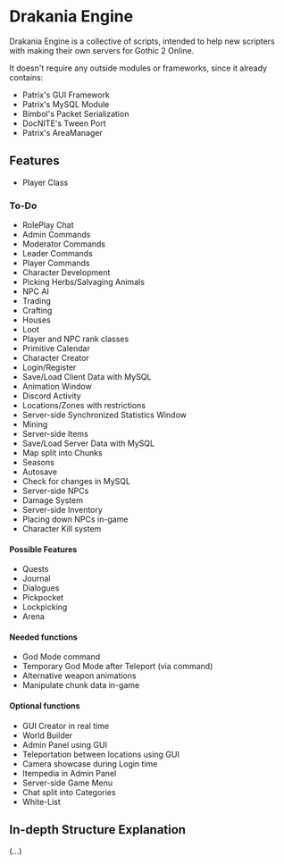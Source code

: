 # Drakania Engine
Drakania Engine is a collective of scripts, intended to help new scripters with making their own servers for Gothic 2 Online.

It doesn't require any outside modules or frameworks, since it already contains:
- Patrix's GUI Framework
- Patrix's MySQL Module
- Bimbol's Packet Serialization
- DocNITE's Tween Port
- Patrix's AreaManager

## Features
- Player Class

### To-Do
- RolePlay Chat
- Admin Commands
- Moderator Commands
- Leader Commands
- Player Commands
- Character Development
- Picking Herbs/Salvaging Animals
- NPC AI
- Trading
- Crafting
- Houses
- Loot
- Player and NPC rank classes
- Primitive Calendar
- Character Creator
- Login/Register
- Save/Load Client Data with MySQL
- Animation Window
- Discord Activity
- Locations/Zones with restrictions
- Server-side Synchronized Statistics Window
- Mining
- Server-side Items
- Save/Load Server Data with MySQL
- Map split into Chunks
- Seasons
- Autosave
- Check for changes in MySQL
- Server-side NPCs
- Damage System
- Server-side Inventory
- Placing down NPCs in-game
- Character Kill system

#### Possible Features
- Quests
- Journal
- Dialogues
- Pickpocket
- Lockpicking
- Arena

#### Needed functions
- God Mode command
- Temporary God Mode after Teleport (via command)
- Alternative weapon animations
- Manipulate chunk data in-game

#### Optional functions
- GUI Creator in real time
- World Builder
- Admin Panel using GUI
- Teleportation between locations using GUI
- Camera showcase during Login time
- Itempedia in Admin Panel
- Server-side Game Menu
- Chat split into Categories
- White-List

## In-depth Structure Explanation
(...)